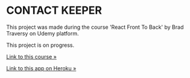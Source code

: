 # CONTACT KEEPER

This project was made during the course 'React Front To Back' by Brad Traversy on Udemy platform.

This project is on progress.

[Link to this course &raquo;](https://www.udemy.com/course/modern-react-front-to-back/)

[Link to this app on Heroku &raquo;](https://mighty-garden-65194.herokuapp.com/)
